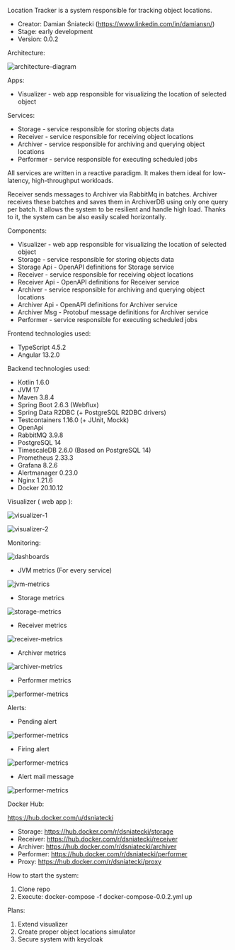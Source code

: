 Location Tracker is a system responsible for tracking object locations.

- Creator: Damian Śniatecki (https://www.linkedin.com/in/damiansn/)
- Stage: early development
- Version: 0.0.2

Architecture:

![architecture-diagram](./utils/docs/location-tracker-architecture.png)

Apps:

- Visualizer - web app responsible for visualizing the location of selected object

Services:

- Storage - service responsible for storing objects data
- Receiver - service responsible for receiving object locations
- Archiver - service responsible for archiving and querying object locations
- Performer - service responsible for executing scheduled jobs

All services are written in a reactive paradigm. It makes them ideal for low-latency, high-throughput workloads.

Receiver sends messages to Archiver via RabbitMq in batches. Archiver receives these batches and saves them in
ArchiverDB using only one query per batch. It allows the system to be resilient and handle high load. Thanks to it, the
system can be also easily scaled horizontally.

Components:

- Visualizer - web app responsible for visualizing the location of selected object
- Storage - service responsible for storing objects data
- Storage Api - OpenAPI definitions for Storage service
- Receiver - service responsible for receiving object locations
- Receiver Api - OpenAPI definitions for Receiver service
- Archiver - service responsible for archiving and querying object locations
- Archiver Api - OpenAPI definitions for Archiver service
- Archiver Msg - Protobuf message definitions for Archiver service
- Performer - service responsible for executing scheduled jobs

Frontend technologies used:

- TypeScript 4.5.2
- Angular 13.2.0

Backend technologies used:

- Kotlin 1.6.0
- JVM 17
- Maven 3.8.4
- Spring Boot 2.6.3 (Webflux)
- Spring Data R2DBC (+ PostgreSQL R2DBC drivers)
- Testcontainers 1.16.0 (+ JUnit, Mockk)
- OpenApi
- RabbitMQ 3.9.8
- PostgreSQL 14
- TimescaleDB 2.6.0 (Based on PostgreSQL 14)
- Prometheus 2.33.3
- Grafana 8.2.6
- Alertmanager 0.23.0
- Nginx 1.21.6
- Docker 20.10.12

Visualizer ( web app ):

![visualizer-1](./utils/docs/images/visualizer-1.png)

![visualizer-2](./utils/docs/images/visualizer-2.png)

Monitoring:

![dashboards](./utils/docs/images/dashboards.png)

- JVM metrics (For every service)

![jvm-metrics](./utils/docs/images/jvm-metrics.png)

- Storage metrics

![storage-metrics](./utils/docs/images/storage-metrics.png)

- Receiver metrics

![receiver-metrics](./utils/docs/images/receiver-metrics.png)

- Archiver metrics

![archiver-metrics](./utils/docs/images/archiver-metrics.png)

- Performer metrics

![performer-metrics](./utils/docs/images/performer-metrics.png)

Alerts:

- Pending alert

![performer-metrics](./utils/docs/images/alert-instance-down-pending.png)

- Firing alert

![performer-metrics](./utils/docs/images/alert-instance-down-firing.png)

- Alert mail message

![performer-metrics](./utils/docs/images/alert-instance-down-msg.png)

Docker Hub:

https://hub.docker.com/u/dsniatecki

- Storage: https://hub.docker.com/r/dsniatecki/storage
- Receiver: https://hub.docker.com/r/dsniatecki/receiver
- Archiver: https://hub.docker.com/r/dsniatecki/archiver
- Performer: https://hub.docker.com/r/dsniatecki/performer
- Proxy: https://hub.docker.com/r/dsniatecki/proxy

How to start the system:

1. Clone repo
2. Execute: docker-compose -f docker-compose-0.0.2.yml up

Plans:

1. Extend visualizer
3. Create proper object locations simulator
4. Secure system with keycloak